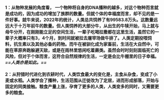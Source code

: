 #### 1：从物种发展的角度看， 一个物种将自身的DNA播种的越多，对这个物种而言就是成功的，因为成功的增加了族群的数量。但就个体的幸福度而言，却不见的是一件好事。就牛来说，2022年的统计，人类总共饲养了有99583.8万头。这数量远远大于十万年前牛的数量。但人类饲养的大部分牛，从出生的牛犊开始，马上就与母牛分开，在刚刚能立足的空间生活，一辈子吃喝拉撒都在这里生活，虽然它的一辈子大概率只有3，4个月，到时间就被拉去屠宰场做牛排了。人类定期投喂饲料，抗生素以及其他必备的药物。而牛在被驯化成为家畜前，生活在大自然中，可能在草原奔跑躲避天敌，或是在雨林里悠闲吃着蕨类。虽然会时时刻刻面临死亡的风险，但对于个体而言，这符合自然规律的生活，一定是会比牛棚里的日子幸福。*==人类亦是如此。==*
#### 2：从狩猎时代进化到农耕时代，人类饮食最大的变化是，主食从杂食，变成了小麦或水稻。人类学会了播种，生活范围从迁徙改为了定居，进而形成部落，开始与固定的同类接触。粮食产量上涨，孕育了更多的人类，人类变多的同时，又需要更多的粮食。